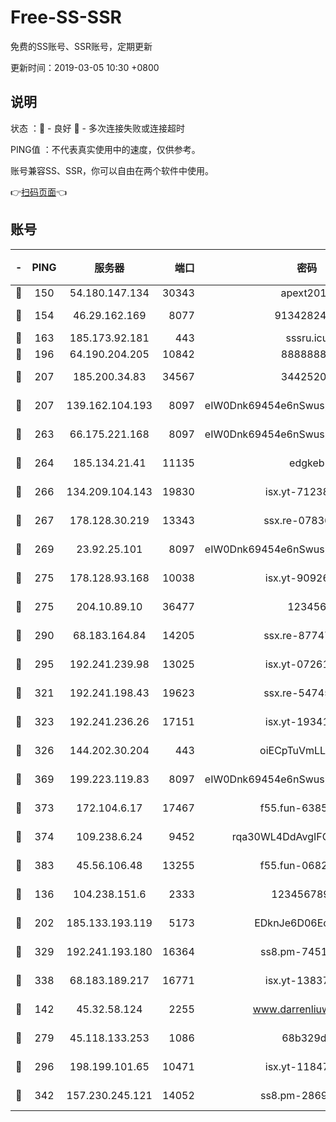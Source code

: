 # Free-SS-SSR

免费的SS账号、SSR账号，定期更新

更新时间：2019-03-05 10:30 +0800

## 说明

状态     ：🙂 - 良好 🙁 - 多次连接失败或连接超时

PING值   ：不代表真实使用中的速度，仅供参考。

账号兼容SS、SSR，你可以自由在两个软件中使用。

👉[扫码页面](https://liesauer.github.io/free-ss-ssr.github.io/)👈

## 账号

|-|PING|服务器|端口|密码|加密方式|区域|
|:----:|:----:|:-----:|-----:|:----:|:----:|:----:|
|🙂|150|54.180.147.134|30343|apext2019|chacha20|KR|
|🙂|154|46.29.162.169|8077|9134282479|aes-256-cfb|RU|
|🙂|163|185.173.92.181|443|sssru.icu|rc4-md5|RU|
|🙂|196|64.190.204.205|10842|88888888|rc4-md5|US|
|🙂|207|185.200.34.83|34567|34425208|aes-256-cfb|US|
|🙂|207|139.162.104.193|8097|eIW0Dnk69454e6nSwuspv9DmS201tQ0D|aes-256-cfb|JP|
|🙂|263|66.175.221.168|8097|eIW0Dnk69454e6nSwuspv9DmS201tQ0D|aes-256-cfb|US|
|🙂|264|185.134.21.41|11135|edgkeb|aes-256-cfb|GB|
|🙂|266|134.209.104.143|19830|isx.yt-71238117|aes-256-cfb|SG|
|🙂|267|178.128.30.219|13343|ssx.re-07836021|aes-256-cfb|SG|
|🙂|269|23.92.25.101|8097|eIW0Dnk69454e6nSwuspv9DmS201tQ0D|aes-256-cfb|US|
|🙂|275|178.128.93.168|10038|isx.yt-90926277|aes-256-cfb|SG|
|🙂|275|204.10.89.10|36477|123456|aes-256-cfb|US|
|🙂|290|68.183.164.84|14205|ssx.re-87747678|aes-256-cfb|US|
|🙂|295|192.241.239.98|13025|isx.yt-07261682|aes-256-cfb|US|
|🙂|321|192.241.198.43|19623|ssx.re-54745370|aes-256-cfb|US|
|🙂|323|192.241.236.26|17151|isx.yt-19341877|aes-256-cfb|US|
|🙂|326|144.202.30.204|443|oiECpTuVmLLxk4Ts|aes-256-cfb|US|
|🙂|369|199.223.119.83|8097|eIW0Dnk69454e6nSwuspv9DmS201tQ0D|aes-256-cfb|US|
|🙂|373|172.104.6.17|17467|f55.fun-63855041|aes-256-cfb|US|
|🙂|374|109.238.6.24|9452|rqa30WL4DdAvgIFG6Fs3znzTa|aes-256-cfb|FR|
|🙂|383|45.56.106.48|13255|f55.fun-06824617|aes-256-cfb|US|
|🙂|136|104.238.151.6|2333|12345678900|aes-256-cfb|JP|
|🙂|202|185.133.193.119|5173|EDknJe6D06EoWDaw|aes-256-cfb|US|
|🙂|329|192.241.193.180|16364|ss8.pm-74519137|aes-256-cfb|US|
|🙂|338|68.183.189.217|16771|isx.yt-13837724|aes-256-cfb|SG|
|🙁|142|45.32.58.124|2255|www.darrenliuwei.com|aes-256-cfb|JP|
|🙁|279|45.118.133.253|1086|68b329da|aes-256-cfb|SG|
|🙁|296|198.199.101.65|10471|isx.yt-11847851|aes-256-cfb|US|
|🙁|342|157.230.245.121|14052|ss8.pm-28692844|aes-256-cfb|SG|
